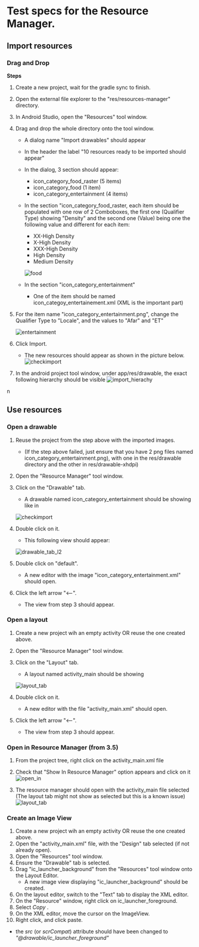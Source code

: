 # Test specs for the Resource Manager.

## Import resources

### Drag and Drop

**Steps**
1. Create a new project, wait for the gradle sync to finish.
2. Open the external file explorer to the "res/resources-manager" directory.
3. In Android Studio, open the "Resources" tool window.
4. Drag and drop the whole directory onto the tool window.
   - A dialog name "Import drawables" should appear
   - In the header the label "10 resources ready to be imported should appear"
   -  In the dialog, 3 section should appear:
      + icon_category_food_raster (5 items)
      + icon_category_food (1 item)
      + icon_category_entertainment (4 items)

   - In the section "icon_category_food_raster, each item should be populated
    with one row of 2 Comboboxes, the first one (Qualifier Type) showing "Density" and the second
    one (Value) being one the following value and different for each item:

      + XX-High Density
      + X-High Density
      + XXX-High Density
      + High Density
      + Medium Density

      ![food]

   - In the section "icon_category_entertainment" 
      + One of the item should be named icon_categoy_entertainement.xml (XML is
        the important part)

5. For the item name "icon_category_entertainment.png", change the Qualifier Type to "Locale",
   and the values to "Afar" and "ET"

   ![entertainment]

6. Click Import.
   - The new resources should appear as shown in the picture below.
   ![checkimport]
7. In the android project tool window, under app/res/drawable, the exact following hierarchy should be visible
  ![import_hierachy]

[food]: res/resources-manager/screenshots/import_dialog_raster_food.png
[entertainment]: res/resources-manager/screenshots/category_entertainment.png
[checkimport]: res/resources-manager/screenshots/check_result_dnd_import.png
[import_hierachy]: res/resources-manager/screenshots/import_hierarchy.png
n
## Use resources

### Open a drawable
   
   1. Reuse the project from the step above with the imported images.
       - (If the step above failed, just ensure that you have 2 png files
        named icon_category_entertainment.png), with one in the 
        res/drawable directory and the other in res/drawable-xhdpi)
   
   2. Open the "Resource Manager" tool window.
   3. Click on the "Drawable" tab.
       - A drawable named icon_category_entertainment should be showing like in
   
       ![checkimport]
   
   4. Double click on it.
      -  This following view should appear:
   
       ![drawable_tab_l2]
   
   5. Double click on "default".
      - A new editor with the image "icon_category_entertainment.xml" should open.
   6. Click the left arrow  "<--".
      - The view from step 3 should appear.

### Open a layout

1. Create a new project wih an empty activity OR reuse the one created above.
2. Open the "Resource Manager" tool window.
3. Click on the "Layout" tab.
    - A layout named activity_main should be showing

    ![layout_tab]

4. Double click on it.
   - A new editor with the file "activity_main.xml" should open.

5. Click the left arrow  "<--".
   - The view from step 3 should appear.
   
   
### Open in Resource Manager (from 3.5)

  1. From the project tree, right click on the activity_main.xml file
  2. Check that "Show In Resource Manager" option appears and click 
  on it
   ![open_in]

  3. The resource manager should open with the activity_main file selected
(The layout tab might not show as selected but this is a known issue)
   ![layout_tab]

### Create an Image View

1. Create a new project wih an empty activity OR reuse the one created above.
2. Open the "activity_main.xml" file, with the "Design" tab selected (if not already open).
3. Open the "Resources" tool window.
4. Ensure the "Drawable" tab is selected.
5. Drag "ic_launcher_background" from the "Resources" tool window onto the Layout Editor.
   -  A new image view displaying "ic_launcher_background" should be created.
6. On the layout editor, switch to the "Text" tab to display the XML editor.
7. On the "Resource" window, right click on ic_launcher_foreground.
8. Select _Copy_ .
9. On the XML editor, move the cursor on the ImageView.
10. Right click, and click paste.
  - the _src_ (or _scrCompat_) attribute should have been changed to  _"@drawable/ic_launcher_foreground"_

[layout_tab]: res/resources-manager/screenshots/layout_tab.png
[drawable_tab_l2]: res/resources-manager/screenshots/drawable_tab_l2.png
[open_in]: res/resources-manager/screenshots/open_in_res_manag.png
